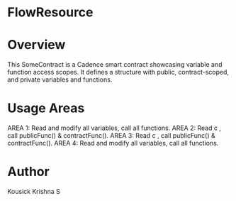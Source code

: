# FlowResource
# Overview
This SomeContract is a Cadence smart contract showcasing variable and function access scopes. It defines a structure with public, contract-scoped, and private variables and functions.

# Usage Areas
AREA 1: Read and modify all variables, call all functions.
AREA 2: Read c , call publicFunc() & contractFunc().
AREA 3: Read c , call publicFunc() & contractFunc().
AREA 4: Read and modify all variables, call all functions.
# Author 
Kousick Krishna S

